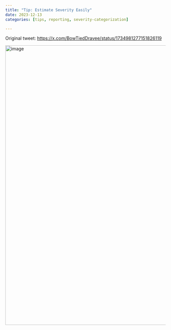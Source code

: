 ```yaml
---
title: "Tip: Estimate Severity Easily"
date: 2023-12-13
categories: [tips, reporting, severity-categorization]

---
```


Original tweet: https://x.com/BowTiedDravee/status/1734981277151826119

<img width="880" alt="image" src="https://github.com/user-attachments/assets/ed70df47-d2c1-4337-8b40-e9f86b15efbf" />
